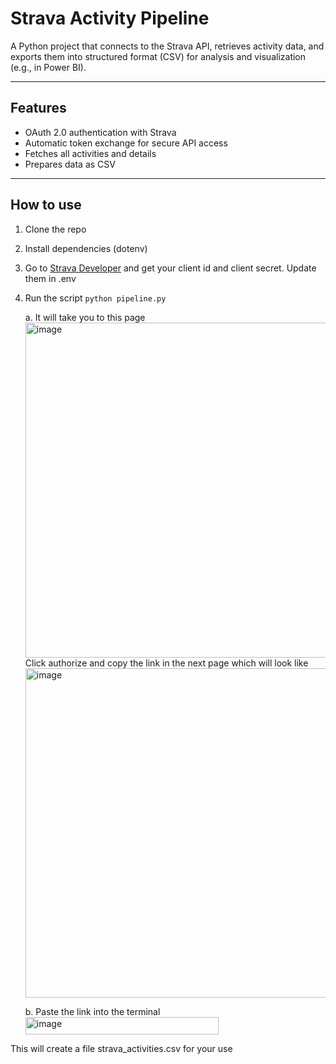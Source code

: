 #  Strava Activity Pipeline

A Python project that connects to the Strava API, retrieves activity data, and exports them into structured format (CSV) for analysis and visualization (e.g., in Power BI).

---

##  Features
- OAuth 2.0 authentication with Strava  
- Automatic token exchange for secure API access  
- Fetches all activities and details
- Prepares data as CSV

---

## How to use
1. Clone the repo
2. Install dependencies (dotenv)
3. Go to [Strava Developer](https://www.strava.com/settings/api) and get your client id and client secret. Update them in .env
4. Run the script `python pipeline.py` <br />
   
     a. It will take you to this page <br />
   <img width="552" height="536" alt="image" src="https://github.com/user-attachments/assets/bd4c2581-b873-4e78-a6f5-5f5998f7c4fa" /> <br />
         Click authorize and copy the link in the next page which will look like <img width="704" height="527" alt="image" src="https://github.com/user-attachments/assets/eda26c46-1321-401f-b5e2-ced2d5857be2" /> <br />

         
     b. Paste the link into the terminal  <br />
     <img width="309" height="28" alt="image" src="https://github.com/user-attachments/assets/32b7b9db-4092-480f-a492-6ba611454dc4" />


This will create a file strava_activities.csv for your use
